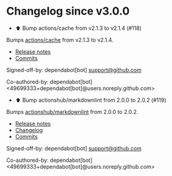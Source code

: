 # Changelog since v3.0.0
- ⬆️ Bump actions/cache from v2.1.3 to v2.1.4 (#118)

Bumps [actions/cache](https://github.com/actions/cache) from v2.1.3 to v2.1.4.
- [Release notes](https://github.com/actions/cache/releases)
- [Commits](https://github.com/actions/cache/compare/v2.1.3...26968a09c0ea4f3e233fdddbafd1166051a095f6)

Signed-off-by: dependabot[bot] <support@github.com>

Co-authored-by: dependabot[bot] <49699333+dependabot[bot]@users.noreply.github.com> 
- ⬆️ Bump actionshub/markdownlint from 2.0.0 to 2.0.2 (#119)

Bumps [actionshub/markdownlint](https://github.com/actionshub/markdownlint) from 2.0.0 to 2.0.2.
- [Release notes](https://github.com/actionshub/markdownlint/releases)
- [Changelog](https://github.com/actionshub/markdownlint/blob/master/CHANGELOG.md)
- [Commits](https://github.com/actionshub/markdownlint/compare/2.0.0...4668c0321d5e398f4776e88e0f87d203dec0fd99)

Signed-off-by: dependabot[bot] <support@github.com>

Co-authored-by: dependabot[bot] <49699333+dependabot[bot]@users.noreply.github.com> 
